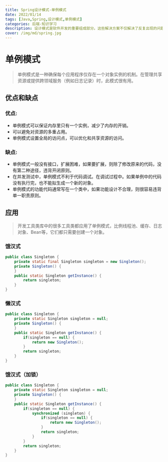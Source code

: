```yaml
---
title: Spring设计模式-单例模式
date: 2022/01/14
tags: [Java,Spring,设计模式,单例模式]
categories: 后端-知识学习
description: 设计模式是软件开发的重要组成部分。这些解决方案不仅解决了反复出现的问题，而且还通过识别通用模式来帮助开发人员了解框架的设计。
cover: /img/md/spring.jpg
---
```


# 单例模式
> 单例模式是一种确保每个应用程序仅存在一个对象实例的机制。在管理共享资源或提供跨领域服务（例如日志记录）时，此模式很有用。

## 优点和缺点
### 优点:
- 单例模式可以保证内存里只有一个实例，减少了内存的开销。
- 可以避免对资源的多重占用。
- 单例模式设置全局的访问点，可以优化和共享资源的访问。

### 缺点:
- 单例模式一般没有接口，扩展困难，如果要扩展，则除了修改原来的代码，没有第二种途径，违背开闭原则。
- 在并发测试中，单例模式不利于代码调试。在调试过程中。如果单例中的代码没有执行完，也不能拟生成一个新的对象。
- 单例模式的功能代码通常写在一个类中，如果功能设计不合理，则很容易违背单一职责原则。

## 应用
> 开发工具类库中的很多工具类都应用了单例模式，比例线程池、缓存、日志对象、Bean等，它们都只需要创建一个对象。

### 饿汉式
```java
public class Singleton {
    private static final Singleton singleton = new Singleton();
    private Singleton() {
    }
    public static Singleton getInstance() {
        return singleton;
    }
}
```

### 懒汉式
```java
public class Singleton {
    private static Singleton singleton = null;
    private Singleton() {
    }
    public static Singleton getInstance() {
        if(singleton == null) {
            return new Singleton();
        }
        return singleton;
    }
}
```

### 饿汉式（加锁）
```java
public class Singleton {
    private static Singleton singleton = null;
    private Singleton() {
    }
    public static Singleton getInstance() {
        if(singleton == null) {
            synchronized (singleton) {
                if(singleton == null) { 
                    return new Singleton();
                }
                return singleton;
            }
        }
        return singleton;
    }
}
```